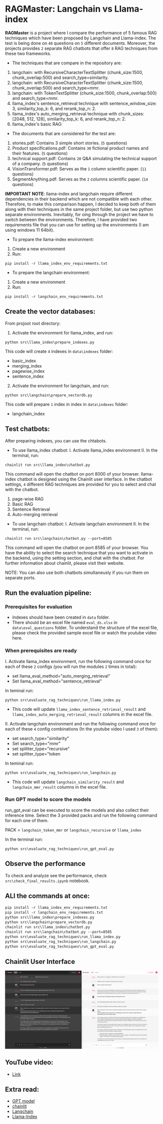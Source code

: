 # RAGMaster: Langchain vs Llama-index

**RAGMaster** is a project where I compare the performance of 5 famous RAG techniques which have been proposed by Langchain and Llama-index. The test is being done on `40` questions on `5` different documents. Moreover, the projects provides `2` separate RAG chatbots that offer `8` RAG techniques from these two frameworks.

* The techniques that are compare in the repository are:

1. langchain: with RecursiveCharacterTextSplitter (chunk_size:1500, chunk_overlap:500) and search_type=similarity.
2. langchain: with RecursiveCharacterTextSplitter (chunk_size:1500, chunk_overlap:500) and search_type=mmr.
3. langchain: with TokenTextSplitter (chunk_size:1500, chunk_overlap:500) and search_type=mmr.
4. llama_index's sentence_retrieval technique with sentence_window_size: 3, similarity_top_k: 6, and rerank_top_n: 2.
5. llama_index's auto_merging_retrieval technique with chunk_sizes: [2048, 512, 128], similarity_top_k: 6, and rerank_top_n: 2.
6. llama_index's basic RAG: 

* The documents that are considered for the test are:

1. stories.pdf: Contains 3 simple short stories. (`5` questions)
2. Product specifications.pdf: Contains `30` fictional product names and their features. (`5` questions)
3. technical support.pdf: Contains `20` Q&A simulating the technical support of a company. (`5` questions)
4. VisionTransformer.pdf: Serves as the `1` column scientific paper. (`11` questions)
5. SegmentAnything.pdf: Serves as the `2` columns scientific paper. (`14` questions) 

**IMPORTANT NOTE**: llama-index and langchain require different dependencies in their backend which are not compatible with each other. Therefore, to make this comparison happen, I decded to keep both of them along with their techniques in the same project folder, but use two python separate environments. Inevitably, for oing through the project we have to switch between the environments. Therefore, I have provided two requirements file that you can use for setting up the environments (I am using windows 11 64bit).

* To prepare the llama-index environment:
1. Create a new environment 
2. Run:
```
pip install -r llama_index_env_requirements.txt
```
* To prepare the langchain environment:
1. Create a new environment 
2. Run:
```
pip install -r langchain_env_requirements.txt
```

## Create the vector databases:
From projoot root directory:

1. Activate the environment for llama_index, and run:

```
python src\llama_index\prepare_indexes.py
```

This code will create `4` indexes in `data\indexes` folder:
- basic_index
- merging_index
- pagewise_index
- sentence_index


2. Activate the environment for langchain, and run:

```
python src\langchain\prepare_vectordb.py
```

This code will prepare `1` index in index in `data\indexes` folder:
- langchain_index

## Test chatbots:
After preparing indexes, you can use the chtabots.

* To use llama_index chatbot:
I. Activate llama_index environment
II. In the terminal, run:

```
chainlit run src\llama_index\chatbot.py
```

This command will open the chatbot on port 8000 of your browser. llama-index chatbot is designed using the Chainlit user interface.
In the chatbot settings, `4` different RAG techniques are provided for you to select and chat with the chatbot.
1. page-wise RAG
2. Basic RAG
3. Sentence Retrieval
4. Auto-merging retrieval

* To use langchain chatbot:
I. Activate langchain environment
II. In the terminal, run:

```
chainlit run src\langchain\chatbot.py --port=8585
```
This command will open the chatbot on port 8585 of your browser. You have the ability to select the search technique that you want to activate in the backend, using the setting section, and chat with the chatbot. For further information about chainlit, please visit their website.

NOTE: You can also use both chatbots simultaneusly if you run them on separate ports.

## Run the evaluation pipeline:
### Prerequisites for evaluation
* Indexes should have been created in `data` folder.
* There should be an excel file named `eval_ds.xlsx` in `data\eval_questions` folder. To understand the structure of the excel file, please check the provided sample excel file or watch the youtube video here.
### When prerequisites are ready
I. Activate llama_index environment, run the following command once for each of these `2` configs (you will run the modules `2` times in total):
- set llama_eval_method="auto_merging_retrieval"
- Set llama_eval_method="sentence_retrieval"

In teminal run:

```
python src\evaluate_rag_techniques\run_llama_index.py
```

* This code will update `llama_index_sentence_retrieval_result` and `llama_index_auto_merging_retrieval_result` columns in the excel file.

II. Activate langchain environment and run the following command once for each of these `4` config combinations (In the youtube video I used `3` of them):
- set search_type="similarity"
- Set search_type="mmr"
- set splitter_type="recursive"
- set splitter_type="token

In teminal run:

```
python src\evaluate_rag_techniques\run_langchain.py
```

* This code will update `langchain_similarity_result` and `langchain_mmr_result` columns in the excel file.

### Run GPT model to score the models

run_gpt_eval can be executed to score the models and also collect their inference time. Select the 3 provided packs and run the following command for each one of them.

PACK = `langchain_token_mmr` or `langchain_recursive` or `llama_index`

In the terminal run:
```
python src\evaluate_rag_techniques\run_gpt_eval.py
```

## Observe the performance
To check and analyze see the performance, check `src\check_final_results.ipynb` notebook.

## ALl the commands at once:

```
pip install -r llama_index_env_requirements.txt
pip install -r langchain_env_requirements.txt
python src\llama_index\prepare_indexes.py
python src\langchain\prepare_vectordb.py
chainlit run src\llama_index\chatbot.py
chainlit run src\langchain\chatbot.py --port=8585
python src\evaluate_rag_techniques\run_llama_index.py
python src\evaluate_rag_techniques\run_langchain.py
python src\evaluate_rag_techniques\run_gpt_eval.py
```

## Chainlit User Interface
<div align="center">
  <img src="images/RAGMASTER.png" alt="UI">
</div>

## YouTube video:
- [Link](https://www.youtube.com/watch?v=nze2ZFj7FCk&t=680s)


## Extra read:
- [GPT model](https://platform.openai.com/docs/models/overview) 
- [chainlit](https://docs.chainlit.io/get-started/overview)
- [Langchain](https://python.langchain.com/docs/get_started/quickstart)
- [Llama-Index](https://docs.llamaindex.ai/en/stable/)


